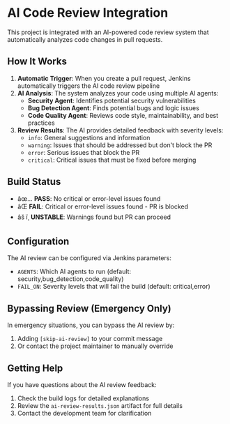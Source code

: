 ﻿# AI Code Review Integration

This project is integrated with an AI-powered code review system that automatically analyzes code changes in pull requests.

## How It Works

1. **Automatic Trigger**: When you create a pull request, Jenkins automatically triggers the AI code review pipeline
2. **AI Analysis**: The system analyzes your code using multiple AI agents:
   - **Security Agent**: Identifies potential security vulnerabilities
   - **Bug Detection Agent**: Finds potential bugs and logic issues  
   - **Code Quality Agent**: Reviews code style, maintainability, and best practices
3. **Review Results**: The AI provides detailed feedback with severity levels:
   - `info`: General suggestions and information
   - `warning`: Issues that should be addressed but don't block the PR
   - `error`: Serious issues that block the PR
   - `critical`: Critical issues that must be fixed before merging

## Build Status

- âœ… **PASS**: No critical or error-level issues found
- âŒ **FAIL**: Critical or error-level issues found - PR is blocked
- âš ï¸ **UNSTABLE**: Warnings found but PR can proceed

## Configuration

The AI review can be configured via Jenkins parameters:
- `AGENTS`: Which AI agents to run (default: security,bug_detection,code_quality)
- `FAIL_ON`: Severity levels that will fail the build (default: critical,error)

## Bypassing Review (Emergency Only)

In emergency situations, you can bypass the AI review by:
1. Adding `[skip-ai-review]` to your commit message
2. Or contact the project maintainer to manually override

## Getting Help

If you have questions about the AI review feedback:
1. Check the build logs for detailed explanations
2. Review the `ai-review-results.json` artifact for full details
3. Contact the development team for clarification
